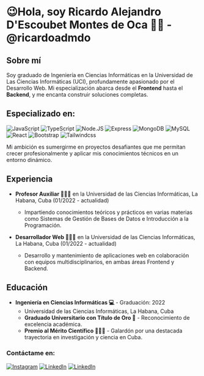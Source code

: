 <h1> 😉Hola, soy Ricardo Alejandro D'Escoubet Montes de Oca 👋🏻 - @ricardoadmdo </h1>

## Sobre mí
Soy graduado de Ingeniería en Ciencias Informáticas en la Universidad de Las Ciencias Informáticas (UCI), profundamente apasionado por el Desarrollo Web. Mi especialización abarca desde el **Frontend** hasta el **Backend**, y me encanta construir soluciones completas.


<h2>Especializado en:</h2>

<img src="https://img.shields.io/badge/JavaScript-F7DF1E?style=for-the-badge&amp;logo=javascript&amp;logoColor=white&amp;labelColor=101010" alt="JavaScript"> <img src="https://img.shields.io/badge/TypeScript-1575F9?style=for-the-badge&amp;logo=typescript&amp;logoColor=white&amp;labelColor=101010" alt="TypeScript"> <img src="https://img.shields.io/badge/Node.JS-339933?style=for-the-badge&amp;logo=node.js&amp;logoColor=white&amp;labelColor=101010" alt="Node.JS"> <img src="https://img.shields.io/badge/Express-%23000000?style=for-the-badge&logo=express&logoColor=white&labelColor=%23000000" alt="Express"> <img src="https://img.shields.io/badge/MongoDB-47A248?style=for-the-badge&amp;logo=mongodb&amp;logoColor=white&amp;labelColor=101010" alt="MongoDB"> <img src="https://img.shields.io/badge/MySQL-4479A1?style=for-the-badge&amp;logo=mysql&amp;logoColor=white&amp;labelColor=101010" alt="MySQL"> <img src="https://img.shields.io/badge/React.JS-0095D5?style=for-the-badge&amp;logo=react&amp;logoColor=white&amp;labelColor=101010" alt="React"> <img src="https://img.shields.io/badge/Bootstrap-%237952B3?style=for-the-badge&logo=bootstrap&logoColor=white&labelColor=101010" alt="Bootstrap"> <img src="https://img.shields.io/badge/Tailwindcss-0095D5?style=for-the-badge&amp;logo=tailwindcss&amp;logoColor=white&amp;labelColor=101010" alt="Tailwindcss">


Mi ambición es sumergirme en proyectos desafiantes que me permitan crecer profesionalmente y aplicar mis conocimientos técnicos en un entorno dinámico.

## Experiencia
- **Profesor Auxiliar 🧑🏻‍🏫** en la Universidad de las Ciencias Informáticas, La Habana, Cuba (01/2022 - actualidad)
  - Impartiendo conocimientos teóricos y prácticos en varias materias como Sistemas de Gestión de Bases de Datos e Introducción a la Programación.
    
- **Desarrollador Web 👨🏻‍💻** en la Universidad de las Ciencias Informáticas, La Habana, Cuba (01/2022 - actualidad)
  - Desarrollo y mantenimiento de aplicaciones web en colaboración con equipos multidisciplinarios, en ambas áreas Frontend y Backend.

## Educación
- **Ingeniería en Ciencias Informáticas 💻** - Graduación: 2022
  - Universidad de las Ciencias Informáticas, La Habana, Cuba
  - **Graduado Universitario con Título de Oro 🥇** - Reconocimiento de excelencia académica.
  - **Premio al Mérito Científico 👨🏻‍🔬** - Galardón por una destacada trayectoria en investigación y ciencia en Cuba.

<h3>Contáctame en: </h3>
<a href="https://www.instagram.com/ricardodescoubet"><img src="https://img.shields.io/badge/Instagram-Ricardo_D´Escoubet-E4405F?style=for-the-badge&amp;logo=instagram&amp;logoColor=white&amp;labelColor=101010" alt="Instagram"></a>
<a href="www.linkedin.com/in/ricardo-alejandro-14aa62306"><img src="https://img.shields.io/badge/LinkedIn-Ricardo_D´Escoubet-0077B5?style=for-the-badge&amp;logo=linkedin&amp;logoColor=white&amp;labelColor=101010" alt="LinkedIn"></a>
<a href="https://wa.me/qr/56ASYHNQDK4OH1"><img src="https://img.shields.io/badge/Whatsapp-Ricardo_D%C2%B4Escoubet-%2325D366?style=for-the-badge&logo=whatsapp&logoColor=white&labelColor=black" alt="LinkedIn"></a>






<!---
ricardoadmdo/ricardoadmdo es un repositorio ✨ especial ✨ porque su `README.md` (este archivo) aparece en tu perfil de GitHub.
Puedes hacer clic en el enlace de vista previa para echar un vistazo a tus cambios.
--->
